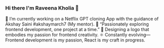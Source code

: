 ### Hi there I'm Raveena Kholia 👋


🚀 I’m currently working on a Netflix GPT cloning App with the guidance of Akshay Saini #akshaymarch7 (My mentor).
🎯 “Passionately exploring frontend development, one project at a time.”
🎨 Designing a logo that embodies my passion for frontend creativity.
⚛️ Constantly evolving—Frontend development is my passion, React is my craft in progress.



<!--
**Raveenakholia/Raveenakholia** is a ✨ _special_ ✨ repository because its `README.md` (this file) appears on your GitHub profile.

Here are some ideas to get you started:

- 🔭 I’m currently working on ...
- 🌱 I’m currently learning ...
- 👯 I’m looking to collaborate on ...
- 🤔 I’m looking for help with ...
- 💬 Ask me about ...
- 📫 How to reach me: ...
- 😄 Pronouns: ...
- ⚡ Fun fact: ...
-->
